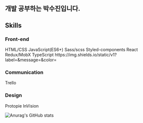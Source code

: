 <h2>개발 공부하는 박수진입니다.</h2>
<h2>Skills</h2>


<h3>Front-end </h3>
HTML/CSS
JavaScript(ES6+)
Sass/scss
Styled-components
React
Redux/MobX
TypeScript
https://img.shields.io/static/v1?label=<LABEL>&message=<MESSAGE>&color=<COLOR>

<h3>Communication</h3>
Trello

<h3>Design</h3>
Protopie
InVision
 
<p>

![Anurag's GitHub stats](https://github-readme-stats.vercel.app/api?username=parksuja&show_icons=true&theme=radical)


